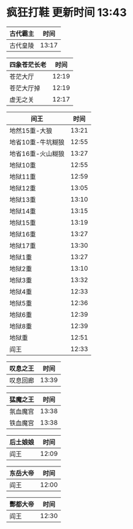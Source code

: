 # 疯狂打鞋 更新时间 13:43

| 古代霸主   | 时间    |
|--------|-------|
| 古代皇陵 | 13:17 |

| 四象苍茫长老   | 时间    |
|--------|-------|
| 苍茫大厅 | 12:19 |
| 苍茫大厅掉 | 12:19 |
| 虚无之关 | 12:17 |

| 间王   | 时间    |
|--------|-------|
| 地然15重-大狼 | 13:21 |
| 地省10重-牛坑糊狼 | 12:55 |
| 地省16重-火山糊狼 | 13:27 |
| 地狱10重 | 12:55 |
| 地狱11重 | 12:59 |
| 地狱12重 | 13:05 |
| 地狱13重 | 13:10 |
| 地狱14重 | 13:15 |
| 地狱15重 | 13:19 |
| 地狱16重 | 13:27 |
| 地狱17重 | 13:30 |
| 地狱1重 | 13:27 |
| 地狱2重 | 13:10 |
| 地狱3重 | 13:32 |
| 地狱4重 | 12:33 |
| 地狱5重 | 12:36 |
| 地狱6重 | 12:39 |
| 地狱8重 | 12:39 |
| 地狱重 | 12:51 |
| 阎王 | 12:33 |

| 叹息之王   | 时间    |
|--------|-------|
| 叹息回廊 | 13:39 |

| 猛魔之王   | 时间    |
|--------|-------|
| 氛血魔宫 | 13:38 |
| 铁血魔宫 | 13:38 |

| 后土娘娘   | 时间    |
|--------|-------|
| 阎王 | 12:09 |

| 东岳大帝   | 时间    |
|--------|-------|
| 阎王 | 12:00 |

| 酆都大帝   | 时间    |
|--------|-------|
| 阎王 | 12:30 |